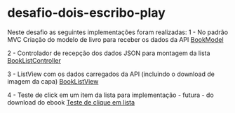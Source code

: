 # desafio-dois-escribo-play

Neste desafio as seguintes implementações foram realizadas:
1 - No padrão MVC Criação do modelo de livro para receber os dados da API
[BookModel](https://github.com/jnmouraneto/desafio-dois-escribo-play/blob/main/lib/models/BookModel.dart)

2 - Controlador de recepção dos dados JSON para montagem da lista
[BookListController](https://github.com/jnmouraneto/desafio-dois-escribo-play/blob/main/lib/controllers/BookListController.dart)

3 - ListView com os dados carregados da API (incluindo o download de imagem da capa)
[BookListView](https://github.com/jnmouraneto/desafio-dois-escribo-play/blob/main/lib/screens/BookListView.dart)

4 - Teste de click em um item da lista para implementação  - futura - do download do ebook
[Teste de clique em lista](https://github.com/jnmouraneto/desafio-dois-escribo-play/blob/main/screeshots/testeClick.png)
